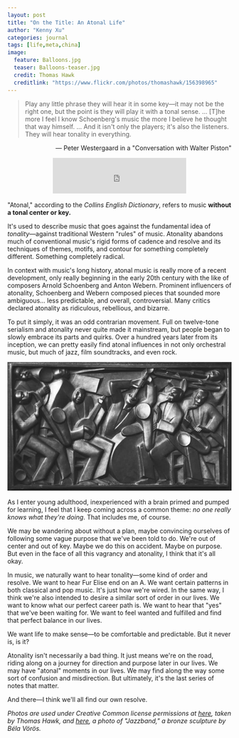 ```yaml
---
layout: post
title: "On the Title: An Atonal Life"
author: "Kenny Xu"
categories: journal
tags: [life,meta,china]
image:
  feature: Balloons.jpg
  teaser: Balloons-teaser.jpg
  credit: Thomas Hawk
  creditlink: "https://www.flickr.com/photos/thomashawk/156398965"
---
```

>Play any little phrase they will hear it in some key—it may not be the right one, but the point is they will play it with a tonal sense. ... [T]he more I feel I know Schoenberg's music the more I believe he thought that way himself. ... And it isn't only the players; it's also the listeners. They will hear tonality in everything.

<p align="right">— Peter Westergaard in a "Conversation with Walter Piston"
</p>
<p align="middle"><iframe src="https://open.spotify.com/embed?uri=spotify:track:6By5EZtl0GKQuRZBZbk1LU&theme=white" width="300" height="80" frameborder="0" allowtransparency="true"></iframe></p>

"Atonal," according to the _Collins English Dictionary_, refers to music __without a tonal center or key.__

It's used to describe music that goes against the fundamental idea of _tonality_—against traditional Western "rules" of music. Atonality abandons much of conventional music's rigid forms of cadence and resolve and its techniques of themes, motifs, and contour for something completely different. Something completely radical.

In context with music's long history, atonal music is really more of a recent development, only really beginning in the early 20th century with the like of composers Arnold Schoenberg and Anton Webern. Prominent influencers of atonality, Schoenberg and Webern composed pieces that sounded more ambiguous... less predictable, and overall, controversial. Many critics declared atonality as ridiculous, rebellious, and bizarre.

To put it simply, it was an odd contrarian movement. Full on twelve-tone serialism and atonality never quite made it mainstream, but people began to slowly embrace its parts and quirks. Over a hundred years later from its inception, we can pretty easily find atonal influences in not only orchestral music, but much of jazz, film soundtracks, and even rock.

<p style="text-align:center;"><img src="/images/Jazz.jpg" alt="Jazz"></p>

As I enter young adulthood, inexperienced with a brain primed and pumped for learning, I feel that I keep coming across a common theme: _no one really knows what they're doing_. That includes me, of course.

We may be wandering about without a plan, maybe convincing ourselves of following some vague purpose that we've been told to do. We're out of center and out of key. Maybe we do this on accident. Maybe on purpose. But even in the face of all this vagrancy and atonality, I think that it's all okay.

In music, we naturally want to hear tonality—some kind of order and resolve. We want to hear Fur Elise end on an A. We want certain patterns in both classical and pop music. It's just how we're wired. In the same way, I think we're also intended to desire a similar sort of order in our lives. We want to know what our perfect career path is. We want to hear that "yes" that we've been waiting for. We want to feel wanted and fulfilled and find that perfect balance in our lives.

We want life to make sense—to be comfortable and predictable. But it never is, is it?

Atonality isn't necessarily a bad thing. It just means we're on the road, riding along on a journey for direction and purpose later in our lives. We may have "atonal" moments in our lives. We may find along the way some sort of confusion and misdirection. But ultimately, it's the last series of notes that matter.

And there—I think we'll all find our own resolve.

<div class="credit">
  <i>Photos are used under Creative Common license permissions at <a href="https://www.flickr.com/photos/thomashawk/156398965">here</a>, taken by Thomas Hawk, and <a href="https://commons.wikimedia.org/wiki/File:Orchestre_de_jazz.jpg">here</a>, a photo of "Jazzband," a bronze sculpture by Béla Vörös.</i>
</div>
